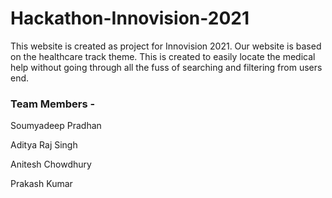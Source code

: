 # Hackathon-Innovision-2021

This website is created as project for Innovision 2021. Our website is based on the healthcare track theme. This is created to easily locate the medical help without going through all the fuss of searching and filtering from users end.

### Team Members - 

Soumyadeep Pradhan

Aditya Raj Singh

Anitesh Chowdhury

Prakash Kumar
